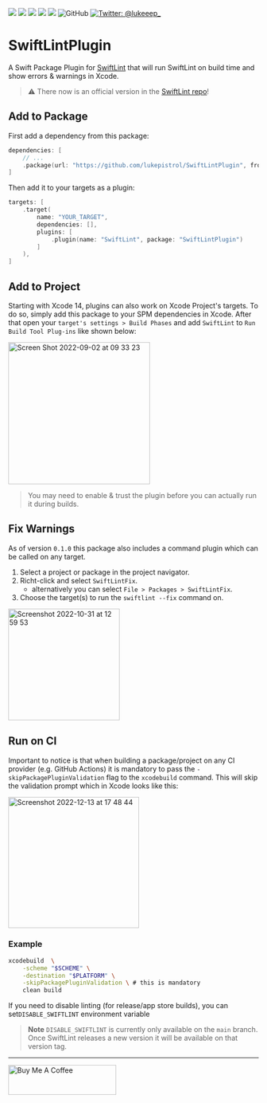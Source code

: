 <p>
  <img src="https://img.shields.io/badge/Swift-5.6-f05318.svg" />
  <img src="https://img.shields.io/badge/iOS->= 13.0-blue.svg" />
  <img src="https://img.shields.io/badge/macOS->= 10.15-blue.svg" />
  <img src="https://img.shields.io/badge/watchOS->= 6.0-blue.svg" />
  <img src="https://img.shields.io/badge/tvOS->= 13.0-blue.svg" />
  <img alt="GitHub" src="https://img.shields.io/github/license/lukepistrol/SwiftLintPlugin">
  <a href="https://twitter.com/lukeeep_">
    <img src="https://img.shields.io/badge/Twitter-@lukeeep_-1e9bf0.svg?style=flat" alt="Twitter: @lukeeep_" />
  </a>
</p>

# SwiftLintPlugin

A Swift Package Plugin for [SwiftLint](https://github.com/realm/SwiftLint/) that will run SwiftLint on build time and show errors & warnings in Xcode.

> ⚠️ There now is an official version in the [SwiftLint repo](https://github.com/realm/SwiftLint#plug-in-support)!

## Add to Package

First add a dependency from this package:

```swift
dependencies: [
    // ...
    .package(url: "https://github.com/lukepistrol/SwiftLintPlugin", from: "0.2.2"),
]
```

Then add it to your targets as a plugin:

```swift
targets: [
    .target(
        name: "YOUR_TARGET",
        dependencies: [],
        plugins: [
            .plugin(name: "SwiftLint", package: "SwiftLintPlugin")
        ]
    ),
]
```

## Add to Project

Starting with Xcode 14, plugins can also work on Xcode Project's targets. To do so, simply add this package to your SPM dependencies in Xcode. After that open your `target's settings > Build Phases` and add `SwiftLint` to `Run Build Tool Plug-ins` like shown below:

<img width="285" alt="Screen Shot 2022-09-02 at 09 33 23" src="https://user-images.githubusercontent.com/9460130/188084164-49903dc4-39a4-42fc-aa6f-6c6a813a7239.png">

> You may need to enable & trust the plugin before you can actually run it during builds.

## Fix Warnings

As of version `0.1.0` this package also includes a command plugin which can be called on any target.

1. Select a project or package in the project navigator.
2. Richt-click and select `SwiftLintFix`.
   - alternatively you can select `File > Packages > SwiftLintFix`.
3. Choose the target(s) to run the `swiftlint --fix` command on.

<img width="224" alt="Screenshot 2022-10-31 at 12 59 53" src="https://user-images.githubusercontent.com/9460130/199005629-b214758f-e184-4b3b-8031-e6364c6549c7.png">

## Run on CI

Important to notice is that when building a package/project on any CI provider (e.g. GitHub Actions) it is mandatory to pass the `-skipPackagePluginValidation` flag to the `xcodebuild` command. This will skip the validation prompt which in Xcode looks like this:

<img width="263" alt="Screenshot 2022-12-13 at 17 48 44" src="https://user-images.githubusercontent.com/9460130/207394170-9490e687-e066-4bfa-862c-a4f816b6b43b.png">

### Example

```bash
xcodebuild  \
    -scheme "$SCHEME" \
    -destination "$PLATFORM" \
    -skipPackagePluginValidation \ # this is mandatory
    clean build
```

If you need to disable linting (for release/app store builds), you can set`DISABLE_SWIFTLINT` environment variable

> **Note**
> `DISABLE_SWIFTLINT` is currently only available on the `main` branch. Once SwiftLint releases a new version it will be available on that version tag.

-----

<a href="https://www.buymeacoffee.com/lukeeep" target="_blank"><img src="https://cdn.buymeacoffee.com/buttons/v2/default-yellow.png" alt="Buy Me A Coffee" style="height: 60px !important;width: 217px !important;" ></a>
